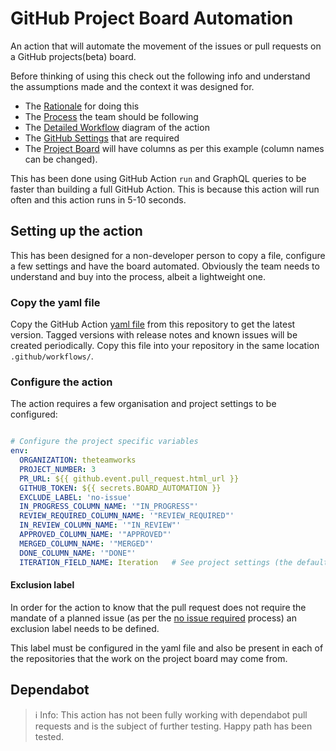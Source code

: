 
# GitHub Project Board Automation

An action that will automate the movement of the issues or pull requests on a GitHub projects(beta) board.

Before thinking of using this check out the following info and understand the assumptions made and the context it was designed for.

- The [Rationale](./docs/Rationale.md) for doing this
- The [Process](./docs/Rationale.md) the team should be following
- The [Detailed Workflow](./docs/Workflow.md) diagram of the action
- The [GitHub Settings](GitHubSettings.md) that are required
- The [Project Board](https://github.com/orgs/theteamworks/projects/3) will have columns as per this example (column names can be changed).

This has been done using GitHub Action `run` and GraphQL queries to be faster than building a full GitHub Action. This is because this action will run often and this action runs in 5-10 seconds.

## Setting up the action

This has been designed for a non-developer person to copy a file, configure a few settings and have the board automated. Obviously the team needs to understand and buy into the process, albeit a lightweight one.

### Copy the yaml file

Copy the GitHub Action [yaml file](https://github.com/theteamworks/project-board-automation/blob/main/.github/workflows/project_board_automation.yml) from this repository to get the latest version. Tagged versions with release notes and known issues will be created periodically. Copy this file into your repository in the same location `.github/workflows/`.

### Configure the action

The action requires a few organisation and project settings to be configured:

```yaml

# Configure the project specific variables
env:
  ORGANIZATION: theteamworks
  PROJECT_NUMBER: 3
  PR_URL: ${{ github.event.pull_request.html_url }}
  GITHUB_TOKEN: ${{ secrets.BOARD_AUTOMATION }}
  EXCLUDE_LABEL: 'no-issue'
  IN_PROGRESS_COLUMN_NAME: '"IN_PROGRESS"'
  REVIEW_REQUIRED_COLUMN_NAME: '"REVIEW_REQUIRED"'
  IN_REVIEW_COLUMN_NAME: '"IN_REVIEW"'
  APPROVED_COLUMN_NAME: '"APPROVED"'
  MERGED_COLUMN_NAME: '"MERGED"'
  DONE_COLUMN_NAME: '"DONE"'
  ITERATION_FIELD_NAME: Iteration   # See project settings (the default is `Iteration` but can be changed)

```

#### Exclusion label

In order for the action to know that the pull request does not require the mandate of a planned issue (as per the [no issue required](./docs/Process.md###pull-requests-with-no-issue-required) process) an exclusion label needs to be defined.

This label must be configured in the yaml file and also be present in each of the repositories that the work on the project board may come from.

## Dependabot

> ℹ️ Info: This action has not been fully working with dependabot pull requests and is the subject of further testing. Happy path has been tested.
